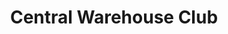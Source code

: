 ---
title: "Central Warehouse Club"
url: /kidapawan-city/central-warehouse-club/
shop: supermarket
---